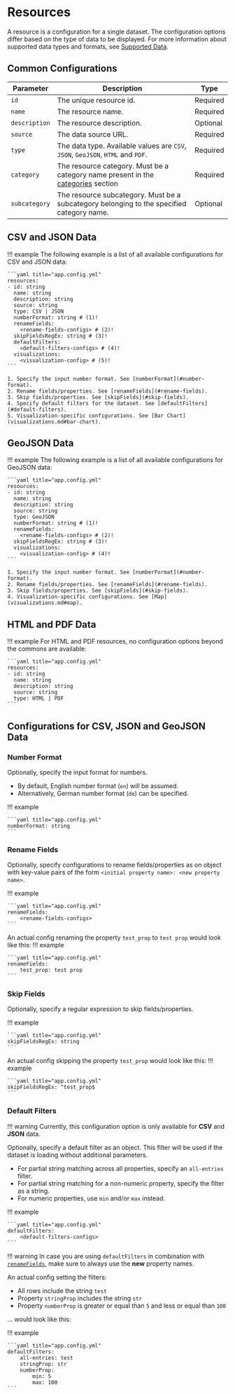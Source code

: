 # Resources

A resource is a configuration for a single dataset. The configuration options differ based on the type of data to be displayed.
For more information about supported data types and formats, see [Supported Data](data-types.md).

## Common Configurations

| Parameter     | Description                                                                                       | Type     |
| ------------- | ------------------------------------------------------------------------------------------------- | -------- |
| `id`          | The unique resource id.                                                                           | Required |
| `name`        | The resource name.                                                                                | Required |
| `description` | The resource description.                                                                         | Optional |
| `source`      | The data source URL.                                                                              | Required |
| `type`        | The data type. Available values are `CSV`, `JSON`, `GeoJSON`, `HTML` and `PDF`.                   | Required |
| `category`    | The resource category. Must be a category name present in the [categories](categories.md) section | Required |
| `subcategory` | The resource subcategory. Must be a subcategory belonging to the specified category name.         | Optional |

## CSV and JSON Data

!!! example
    The following example is a list of all available configurations for CSV and JSON data:

    ```yaml title="app.config.yml"
    resources:
    - id: string
      name: string
      description: string
      source: string
      type: CSV | JSON
      numberFormat: string # (1)!
      renameFields:
        <rename-fields-configs> # (2)!
      skipFieldsRegEx: string # (3)!
      defaultFilters:
        <default-filters-configs> # (4)!
      visualizations:
        <visualization-config> # (5)!
    ```

    1. Specify the input number format. See [numberFormat](#number-format).
    2. Rename fields/properties. See [renameFields](#rename-fields).
    3. Skip fields/properties. See [skipFields](#skip-fields).
    4. Specify default filters for the dataset. See [defaultFilters](#default-filters).
    5. Visualization-specific configurations. See [Bar Chart](visualizations.md#bar-chart).

## GeoJSON Data

!!! example
    The following example is a list of all available configurations for GeoJSON data:

    ```yaml title="app.config.yml"
    resources:
    - id: string
      name: string
      description: string
      source: string
      type: GeoJSON
      numberFormat: string # (1)!
      renameFields:
        <rename-fields-configs> # (2)!
      skipFieldsRegEx: string # (3)!
      visualizations:
        <visualization-config> # (4)!
    ```

    1. Specify the input number format. See [numberFormat](#number-format).
    2. Rename fields/properties. See [renameFields](#rename-fields).
    3. Skip fields/properties. See [skipFields](#skip-fields).
    4. Visualization-specific configurations. See [Map](visualizations.md#map).

## HTML and PDF Data

!!! example
    For HTML and PDF resources, no configuration options beyond the commons are available:

    ```yaml title="app.config.yml"
    resources:
    - id: string
      name: string
      description: string
      source: string
      type: HTML | PDF
    ```

## Configurations for CSV, JSON and GeoJSON Data

### Number Format

Optionally, specify the input format for numbers.

* By default, English number format (`en`) will be assumed.
* Alternatively, German number format (`de`) can be specified.

!!! example

    ```yaml title="app.config.yml"
    numberFormat: string
    ```

### Rename Fields

Optionally, specify configurations to rename fields/properties as on object with key-value pairs of the form
`<initial property name>: <new property name>`.

!!! example

    ```yaml title="app.config.yml"
    renameFields:
        <rename-fields-configs>
    ```

An actual config renaming the property `test_prop` to `test prop` would look like this:
!!! example

    ```yaml title="app.config.yml"
    renameFields:
        test_prop: test prop
    ```

### Skip Fields

Optionally, specify a regular expression to skip fields/properties.

!!! example

    ```yaml title="app.config.yml"
    skipFieldsRegEx: string
    ```

An actual config skipping the property `test_prop` would look like this:
!!! example

    ```yaml title="app.config.yml"
    skipFieldsRegEx: ^test_prop$
    ```

### Default Filters

!!! warning
    Currently, this configuration option is only available for **CSV** and **JSON** data.

Optionally, specify a default filter as an object. This filter will be used if the dataset is loading without additional parameters.

* For partial string matching across all properties, specify an `all-entries` filter.
* For partial string matching for a non-numeric property, specify the filter as a string.
* For numeric properties, use `min` and/or `max` instead.

!!! example

    ```yaml title="app.config.yml"
    defaultFilters:
        <default-filters-configs>
    ```

!!! warning
    In case you are using `defaultFilters` in combination with [`renameFields`](#rename-fields), make sure to always use the **new** property names.

An actual config setting the filters:

* All rows include the string `test`
* Property `stringProp` includes the string `str`
* Property `numberProp` is greater or equal than `5` and less or equal than `100`

... would look like this:

!!! example

    ```yaml title="app.config.yml"
    defaultFilters:
        all-entries: test
        stringProp: str
        numberProp:
            min: 5
            max: 100
    ```
